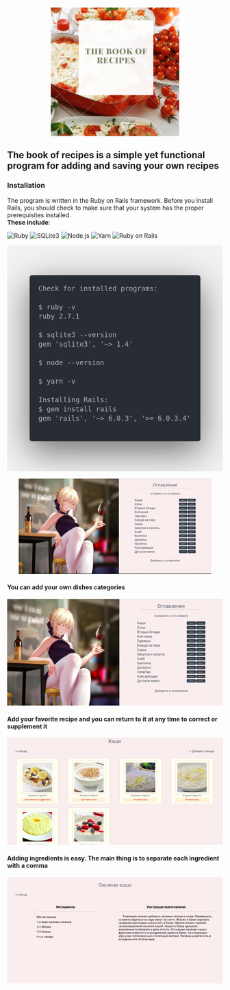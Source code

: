 
<p align="center">
  <img src="https://github.com/GlotNataliya/book_recipes/blob/main/app/assets/images/book_of_recipes.png?raw=true" />
</p> 

## The book of recipes is a simple yet functional program for adding and saving your own recipes

### Installation
The program is written in the Ruby on Rails framework.
Before you install Rails, you should check to make sure that your system has the proper prerequisites installed. </br> **These include**:

![Ruby](https://img.shields.io/badge/-Ruby-e74c3c?style=for-the-badge&logo=ruby&logoColor=c0392b)
![SQLite3](https://img.shields.io/badge/-SQLite3-808e9b?style=for-the-badge&logo=sqLite&logoColor=17c0eb)
![Node.js](https://img.shields.io/badge/-Node.js-05c46b?style=for-the-badge&logo=appveyor&logoColor=1e272e)
![Yarn](https://img.shields.io/badge/-Yarn-d1ccc0?style=for-the-badge&logo=yarn&logoColor=0fbcf9)
![Ruby on Rails](https://img.shields.io/badge/-Ruby_on_rails-EA2027?style=for-the-badge&logo=ruby-on-rails&logoColor=f1f2f6)


![Body](https://github.com/GlotNataliya/book_recipes/blob/main/app/assets/images/code.png?raw=true)


<p align="center">
  <img src="https://github.com/GlotNataliya/book_recipes/blob/main/app/assets/images/book-recipes.gif" />
</p>

#### You can add your own dishes categories

<p align="center">
  <img src="https://github.com/GlotNataliya/book_recipes/blob/main/app/assets/images/contents-page.png?raw=true" />
</p> 

#### Add your favorite recipe and you can return to it at any time to correct or supplement it

<p align="center">
  <img src="https://github.com/GlotNataliya/book_recipes/blob/main/app/assets/images/dish-page.png?raw=true" />
</p>

#### Adding ingredients is easy. The main thing is to separate each ingredient with a comma

<p align="center">
  <img src="https://github.com/GlotNataliya/book_recipes/blob/main/app/assets/images/recipe-page.png?raw=true" />
</p>
